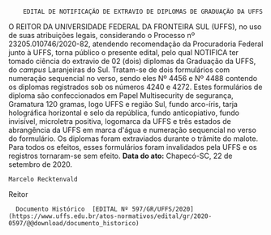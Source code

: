         EDITAL DE NOTIFICAÇÃO DE EXTRAVIO DE DIPLOMAS DE GRADUAÇÃO DA UFFS  

 O REITOR DA UNIVERSIDADE FEDERAL DA FRONTEIRA SUL (UFFS), no uso de suas atribuições legais, considerando o Processo nº 23205.010746/2020-82, atendendo recomendação da Procuradoria Federal junto à UFFS, torna público o presente edital, pelo qual NOTIFICA ter tomado ciência do extravio de 02 (dois) diplomas da Graduação da UFFS, do *campus*  Laranjeiras do Sul. Tratam-se de dois formulários com numeração sequencial no verso, sendo eles Nº 4456 e Nº 4488 contendo os diplomas registrados sob os números 4240 e 4272. Estes formulários de diploma são confeccionados em Papel Multisecurity de segurança, Gramatura 120 gramas, logo UFFS e região Sul, fundo arco-íris, tarja holográfica horizontal e selo da república, fundo anticopiativo, fundo invisível, microletra positiva, logomarca da UFFS e três estados de abrangência da UFFS em marca d'água e numeração sequencial no verso do formulário. Os diplomas foram extraviados durante o trâmite do malote. Para todos os efeitos, esses formulários foram invalidados pela UFFS e os registros tornaram-se sem efeito.        **Data do ato:** Chapecó-SC, 22 de setembro de 2020.   
 

    Marcelo Recktenvald   
 Reitor 

      Documento Histórico  [EDITAL Nº 597/GR/UFFS/2020](https://www.uffs.edu.br/atos-normativos/edital/gr/2020-0597/@@download/documento_historico)     
      